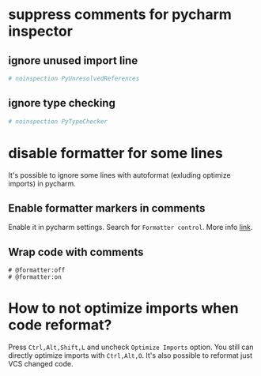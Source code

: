 # suppress comments for pycharm inspector

## ignore unused import line

```py
# noinspection PyUnresolvedReferences
```

## ignore type checking
```py
# noinspection PyTypeChecker
```

# disable formatter for some lines
It's possible to ignore some lines with autoformat (exluding optimize imports) in pycharm.

## Enable formatter markers in comments
Enable it in pycharm settings. Search for `Formatter control`. More info 
[link](https://www.jetbrains.com/help/idea/reformat-and-rearrange-code.html#exclude_file_from_reformat).

## Wrap code with comments
```pydocstring
# @formatter:off
# @formatter:on
```

# How to not optimize imports when code reformat?
Press `Ctrl,Alt,Shift,L` and uncheck `Optimize Imports` option.  You still can directly optimize imports with 
`Ctrl,Alt,O`. It's also possible to reformat just VCS changed code.
